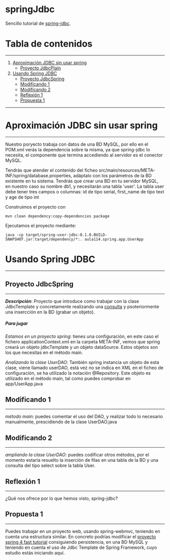 # springJdbc

Sencillo tutorial de [spring-jdbc](https://docs.spring.io/spring/docs/current/spring-framework-reference/html/jdbc.html).

# Tabla de contenidos
-----
1. [Aproximación JDBC sin usar spring](#aproximación-jdbc-sin-usar-spring)
   * [Proyecto JdbcPlain](#proyecto-jdbcplain)
1. [Usando Spring JDBC](#usando-spring-jdbc)
   * [Proyecto JdbcSpring](#proyecto-jdbcspring)
   * [Modificando 1](#modificando-1)
   * [Modificando 2](#modificando-2)
   * [Reflexión 1](#reflexión-1)
   * [Propuesta 1](#propuesta-1)

-----

# Aproximación JDBC sin usar spring
-----

Nuestro poryecto trabaja con datos de una BD MySQL, por ello en el POM.xml verás la dependencia sobre la misma, ya que spring-jdbc lo necesita, el componente que termina accediendo al servidor es el conector MySQL.

Tendrás que atender el contenido del ficheo src/main/resources/META-INF/spring/database.properties, adáptalo con los parámetros de la BD existente en tu sistema. Tendrás que crear una BD en tu servidor MySQL, en nuestro caso su nombre db1, y necesitarán una tabla 'user'. La tabla user debe tener tres campos o columnas: id de tipo serial, first_name de tipo text y age de tipo int 

Construimos el proyecto con

    mvn clean dependency:copy-dependencies package
    
Ejecutamos el proyecto mediante:

    java -cp target/spring-user-jdbc-0.1.0.BUILD-SNAPSHOT.jar:target/dependency/*:. aula114.spring.app.UserApp


# Usando Spring JDBC
-----

## Proyecto JdbcSpring
-----

_**Descripción**_: Proyecto que introduce como trabajar con la clase JdbcTemplate y concretamente realizando una [consulta](https://docs.spring.io/spring/docs/current/spring-framework-reference/html/jdbc.html#jdbc-JdbcTemplate-examples) y psoteriormente una insercción en la BD (grabar un objeto).

##### *Para jugar*

*Estamos en un proyecto spring*: tienes una configuración, en este caso el fichero applicationContext.xml en la carpeta META-INF, vemos que spring creará un objeto jdbcTemplate y un objeto dataSource. Estos objetos son los que necesitas en el método main.      

*Analizando la clase UserDAO*: También spring instancia un objeto de esta clase, viene llamado userDAO, está vez no se indica en XML en el ficheo de configuración, se ha utilizado la notación @Repository. Este objeto es utilizado en el método main, tal como puedes comprobar en app/UserApp.java

## Modificando 1
-----

*método main*: puedes comentar el uso del DAO, y realizar todo lo necesario manualmente, prescidiendo de la clase UserDAO.java


## Modificando 2
-----

*ampliando la clase UserDAO*: puedes codificar otros métodos, por el momento estaría resuelto la inserción de filas en una tabla de la BD y una consulta del tipo select sobre la tabla User.

## Reflexión 1
-----

¿Qué nos ofrece por lo que hemos visto, spring-jdbc?

## Propuesta 1
-----

Puedes trabajar en un proyecto web, usando spring-webmvc, teniendo en cuenta una estructura similar. En concreto podrías modificar el [proyecto spring 4 fast tutorial](https://github.com/jeromejaglale/spring4-tutorial) consiguiendo persistencia, en una BD MySQL y teniendo en cuenta el uso de Jdbc Template de Spring Framework, cuyo estudio estás iniciando aquí.



